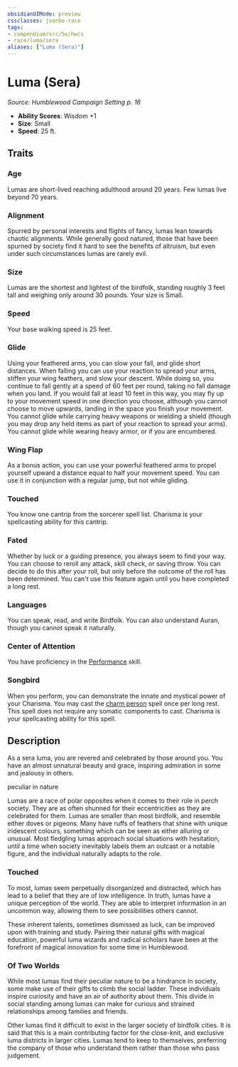 ```yaml
---
obsidianUIMode: preview
cssclasses: json5e-race
tags:
- compendium/src/5e/hwcs
- race/luma/sera
aliases: ["Luma (Sera)"]
---
```

# Luma (Sera)
*Source: Humblewood Campaign Setting p. 16*  

- **Ability Scores**: Wisdom +1
- **Size**: Small
- **Speed**: 25 ft.

## Traits

### Age

Lumas are short-lived reaching adulthood around 20 years. Few lumas live beyond 70 years.

### Alignment

Spurred by personal interests and flights of fancy, lumas lean towards chaotic alignments. While generally good natured, those that have been spurned by society find it hard to see the benefits of altruism, but even under such circumstances lumas are rarely evil.

### Size

Lumas are the shortest and lightest of the birdfolk, standing roughly 3 feet tall and weighing only around 30 pounds. Your size is Small.

### Speed

Your base walking speed is 25 feet.

### Glide

Using your feathered arms, you can slow your fall, and glide short distances. When falling you can use your reaction to spread your arms, stiffen your wing feathers, and slow your descent. While doing so, you continue to fall gently at a speed of 60 feet per round, taking no fall damage when you land. If you would fall at least 10 feet in this way, you may fly up to your movement speed in one direction you choose, although you cannot choose to move upwards, landing in the space you finish your movement. You cannot glide while carrying heavy weapons or wielding a shield (though you may drop any held items as part of your reaction to spread your arms). You cannot glide while wearing heavy armor, or if you are encumbered.

### Wing Flap

As a bonus action, you can use your powerful feathered arms to propel yourself upward a distance equal to half your movement speed. You can use it in conjunction with a regular jump, but not while gliding.

### Touched

You know one cantrip from the sorcerer spell list. Charisma is your spellcasting ability for this cantrip.

### Fated

Whether by luck or a guiding presence, you always seem to find your way. You can choose to reroll any attack, skill check, or saving throw. You can decide to do this after your roll, but only before the outcome of the roll has been determined. You can't use this feature again until you have completed a long rest.

### Languages

You can speak, read, and write Birdfolk. You can also understand Auran, though you cannot speak it naturally.

### Center of Attention

You have proficiency in the [Performance](Mechanics/Rules/skills.md#Performance) skill.

### Songbird

When you perform, you can demonstrate the innate and mystical power of your Charisma. You may cast the [charm person](Mechanics/spells/charm-person.md) spell once per long rest. This spell does not require any somatic components to cast. Charisma is your spellcasting ability for this spell.

## Description

As a sera luma, you are revered and celebrated by those around you. You have an almost unnatural beauty and grace, inspiring admiration in some and jealousy in others.

peculiar in nature

Lumas are a race of polar opposites when it comes to their role in perch society. They are as often shunned for their eccentricities as they are celebrated for them. Lumas are smaller than most birdfolk, and resemble either doves or pigeons. Many have ruffs of feathers that shine with unique iridescent colours, something which can be seen as either alluring or unusual. Most fledgling lumas approach social situations with hesitation, until a time when society inevitably labels them an outcast or a notable figure, and the individual naturally adapts to the role.

### Touched

To most, lumas seem perpetually disorganized and distracted, which has lead to a belief that they are of low intelligence. In truth, lumas have a unique perception of the world. They are able to interpret information in an uncommon way, allowing them to see possibilities others cannot.

These inherent talents, sometimes dismissed as luck, can be improved upon with training and study. Pairing their natural gifts with magical education, powerful luma wizards and radical scholars have been at the forefront of magical innovation for some time in Humblewood.

### Of Two Worlds

While most lumas find their peculiar nature to be a hindrance in society, some make use of their gifts to climb the social ladder. These individuals inspire curiosity and have an air of authority about them. This divide in social standing among lumas can make for curious and strained relationships among families and friends.

Other lumas find it difficult to exist in the larger society of birdfolk cities. It is said that this is a main contributing factor for the close-knit, and exclusive luma districts in larger cities. Lumas tend to keep to themselves, preferring the company of those who understand them rather than those who pass judgement.